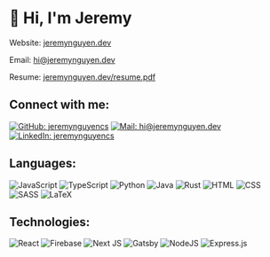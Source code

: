 # 👋 Hi, I'm Jeremy

Website: [jeremynguyen.dev](jeremynguyen.dev)

Email: [hi@jeremynguyen.dev](mailto:hi@jeremynguyen.dev)

Resume: [jeremynguyen.dev/resume.pdf](https://jeremynguyen.dev/resume.pdf)

<!-- Social Icons -->

## Connect with me:

[![GitHub: jeremynguyencs](https://img.shields.io/badge/GitHub-100000?style=for-the-badge&logo=github&logoColor=white)](https://github.com/jeremynguyencs)
[![Mail: hi@jeremynguyen.dev](https://img.shields.io/badge/Email-D14836?style=for-the-badge&logo=maildotru&logoColor=white)](hi@jeremynguyen.dev)
[![LinkedIn: jeremynguyencs](https://img.shields.io/badge/LinkedIn-0077B5?style=for-the-badge&logo=linkedin&logoColor=white)](https://www.linkedin.com/in/jeremynguyendev)

<!-- Languages & Technologies -->

## Languages:

<a>![JavaScript](https://img.shields.io/badge/JavaScript-F7DF1E?style=for-the-badge&logo=javascript&logoColor=black)</a>
<a>![TypeScript](https://img.shields.io/badge/TypeScript-007ACC?style=for-the-badge&logo=typescript&logoColor=white)</a>
<a>![Python](https://img.shields.io/badge/Python-14354C?style=for-the-badge&logo=python&logoColor=white)</a>
<a>![Java](https://img.shields.io/badge/Java-ED8B00?style=for-the-badge&logo=java&logoColor=white)</a>
<a>![Rust](https://img.shields.io/badge/Rust-000000?style=for-the-badge&logo=rust&logoColor=white)</a>
<a>![HTML](https://img.shields.io/badge/HTML-E34F26?style=for-the-badge&logo=html5&logoColor=white)</a>
<a>![CSS](https://img.shields.io/badge/CSS-1572B6?style=for-the-badge&logo=css3&logoColor=white)</a>
<a>![SASS](https://img.shields.io/badge/Sass-CC6699?style=for-the-badge&logo=sass&logoColor=white)</a>
<a>![LaTeX](https://img.shields.io/badge/latex-%23008080.svg?style=for-the-badge&logo=latex&logoColor=white)</a>

## Technologies:

<a>![React](https://img.shields.io/badge/React-20232A?style=for-the-badge&logo=react&logoColor=61DAFB)</a>
<a>![Firebase](https://img.shields.io/badge/Firebase-039BE5?style=for-the-badge&logo=Firebase&logoColor=white)</a>
<a>![Next JS](https://img.shields.io/badge/Next-black?style=for-the-badge&logo=next.js&logoColor=white)</a>
<a>![Gatsby](https://img.shields.io/badge/Gatsby-%23663399.svg?style=for-the-badge&logo=gatsby&logoColor=white)</a>
<a>![NodeJS](https://img.shields.io/badge/node.js-6DA55F?style=for-the-badge&logo=node.js&logoColor=white)</a>
<a>![Express.js](https://img.shields.io/badge/express.js-%23404d59.svg?style=for-the-badge&logo=express&logoColor=%2361DAFB)</a>
